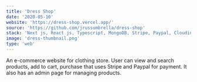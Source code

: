 ```yaml
---
title: 'Dress Shop'
date: '2020-05-10'
website: 'https://dress-shop.vercel.app/'
source: 'https://github.com/jrussumbrella/dress-shop'
stack: 'Next js, React js, Typescript, MongoDB, Stripe, Paypal, Cloudinary'
image: 'dress-thumbnail.png'
type: 'web'
---
```


An e-commerce website for clothing store. User can view and search products, add to cart, purchase that uses Stripe and Paypal for payment. It also has an admin page for managing products.
